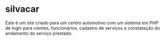 # silvacar
Este é um site criado para um centro automotivo com um sistema em PHP de login para cientes, funcionários, cadastro de serviços e constatação do andamento do serviço prestado.
